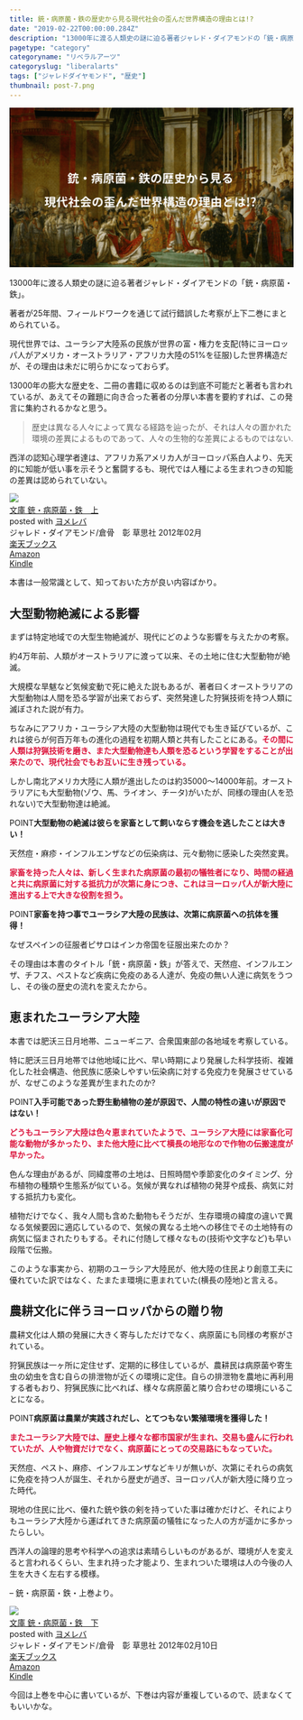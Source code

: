 ```yaml
---
title: 銃・病原菌・鉄の歴史から見る現代社会の歪んだ世界構造の理由とは!?
date: "2019-02-22T00:00:00.284Z"
description: "13000年に渡る人類史の謎に迫る著者ジャレド・ダイアモンドの「銃・病原菌・鉄」。著者が25年間、フィールドワークを通じて試行錯誤した考察が上下二巻にまとめられている。現代世界では、ユーラシア大陸系の民族が世界の富・権力を支配(特にヨーロッパ人がアメリカ・オーストラリア・アフリカ大陸の51%を征服)した世界構造だが、その理由は未だに明らかになっておらず。"
pagetype: "category"
categoryname: "リベラルアーツ"
categoryslug: "liberalarts"
tags: ["ジャレドダイヤモンド", "歴史"]
thumbnail: post-7.png
---
```


![](./post-7.png)

13000年に渡る人類史の謎に迫る著者ジャレド・ダイアモンドの「銃・病原菌・鉄」。

著者が25年間、フィールドワークを通じて試行錯誤した考察が上下二巻にまとめられている。

現代世界では、ユーラシア大陸系の民族が世界の富・権力を支配(特にヨーロッパ人がアメリカ・オーストラリア・アフリカ大陸の51%を征服)した世界構造だが、その理由は未だに明らかになっておらず。

13000年の膨大な歴史を、二冊の書籍に収めるのは到底不可能だと著者も言われているが、あえてその難題に向き合った著者の分厚い本書を要約すれば、この発言に集約されるかなと思う。

> 歴史は異なる人々によって異なる経路を辿ったが、それは人々の置かれた環境の差異によるものであって、人々の生物的な差異によるものではない.

西洋の認知心理学者達は、アフリカ系アメリカ人がヨーロッパ系白人より、先天的に知能が低い事を示そうと奮闘するも、現代では人種による生まれつきの知能の差異は認められていない。

<div class="cstmreba"><div class="booklink-box"><div class="booklink-image"><a href="https://hb.afl.rakuten.co.jp/hgc/146fe51c.1fd043a3.146fe51d.605dc196/yomereba_main_201902202212061983?pc=http%3A%2F%2Fbooks.rakuten.co.jp%2Frb%2F11538935%2F%3Fscid%3Daf_ich_link_urltxt%26m%3Dhttp%3A%2F%2Fm.rakuten.co.jp%2Fev%2Fbook%2F" target="_blank"  rel="noopener noreferrer"><img src="https://thumbnail.image.rakuten.co.jp/@0_mall/book/cabinet/8780/9784794218780.jpg?_ex=160x160" style="border: none;" /></a></div><div class="booklink-info"><div class="booklink-name"><a href="https://hb.afl.rakuten.co.jp/hgc/146fe51c.1fd043a3.146fe51d.605dc196/yomereba_main_201902202212061983?pc=http%3A%2F%2Fbooks.rakuten.co.jp%2Frb%2F11538935%2F%3Fscid%3Daf_ich_link_urltxt%26m%3Dhttp%3A%2F%2Fm.rakuten.co.jp%2Fev%2Fbook%2F" target="_blank"  rel="noopener noreferrer">文庫 銃・病原菌・鉄　上</a><div class="booklink-powered-date">posted with <a href="https://yomereba.com" rel="nofollow noopener noreferrer" target="_blank">ヨメレバ</a></div></div><div class="booklink-detail">ジャレド・ダイアモンド/倉骨　彰 草思社 2012年02月    </div><div class="booklink-link2"><div class="shoplinkrakuten"><a href="https://hb.afl.rakuten.co.jp/hgc/146fe51c.1fd043a3.146fe51d.605dc196/yomereba_main_201902202212061983?pc=http%3A%2F%2Fbooks.rakuten.co.jp%2Frb%2F11538935%2F%3Fscid%3Daf_ich_link_urltxt%26m%3Dhttp%3A%2F%2Fm.rakuten.co.jp%2Fev%2Fbook%2F" target="_blank"  rel="noopener noreferrer">楽天ブックス</a></div><div class="shoplinkamazon"><a href="https://www.amazon.co.jp/exec/obidos/asin/4794218788/kanon123-22/" target="_blank"  rel="noopener noreferrer">Amazon</a></div><div class="shoplinkkindle"><a href="https://www.amazon.co.jp/gp/search?keywords=%95%B6%8C%C9%20%8Fe%81E%95a%8C%B4%8B%DB%81E%93S%81%40%8F%E3&__mk_ja_JP=%83J%83%5E%83J%83i&url=node%3D2275256051&tag=kanon123-22" target="_blank"  rel="noopener noreferrer">Kindle</a></div>                              	  	  	  	  	</div></div><div class="booklink-footer"></div></div></div>

本書は一般常識として、知っておいた方が良い内容ばかり。

## 大型動物絶滅による影響

まずは特定地域での大型生物絶滅が、現代にどのような影響を与えたかの考察。

約4万年前、人類がオーストラリアに渡って以来、その土地に住む大型動物が絶滅。

大規模な旱魃など気候変動で死に絶えた説もあるが、著者曰くオーストラリアの大型動物は人間を恐る学習が出来ておらず、突然発達した狩猟技術を持つ人類に滅ぼされた説が有力。

ちなみにアフリカ・ユーラシア大陸の大型動物は現代でも生き延びているが、これは彼らが何百万年もの進化の過程を初期人類と共有したことにある。<span style="color: crimson; font-weight: bold;">その間に人類は狩猟技術を磨き、また大型動物達も人類を恐るという学習をすることが出来たので、現代社会でもお互いに生き残っている。</span>

しかし南北アメリカ大陸に人類が進出したのは約35000〜14000年前。オーストラリアにも大型動物(ゾウ、馬、ライオン、チータ)がいたが、同様の理由(人を恐れない)で大型動物達は絶滅。

<span class="mark">POINT</span>**大型動物の絶滅は彼らを家畜として飼いならす機会を逃したことは大きい！**

天然痘・麻疹・インフルエンザなどの伝染病は、元々動物に感染した突然変異。

<span style="color: crimson; font-weight: bold;">家畜を持った人々は、新しく生まれた病原菌の最初の犠牲者になり、時間の経過と共に病原菌に対する抵抗力が次第に身につき、これはヨーロッパ人が新大陸に進出する上で大きな役割を担う。</span>

<span class="mark">POINT</span>**家畜を持つ事でユーラシア大陸の民族は、次第に病原菌への抗体を獲得！**

なぜスペインの征服者ピサロはインカ帝国を征服出来たのか？

その理由は本書のタイトル「銃・病原菌・鉄」が答えで、天然痘、インフルエンザ、チフス、ペストなど疾病に免疫のある人達が、免疫の無い人達に病気をうつし、その後の歴史の流れを変えたから。

## 恵まれたユーラシア大陸

本書では肥沃三日月地帯、ニューギニア、合衆国東部の各地域を考察している。

特に肥沃三日月地帯では他地域に比べ、早い時期により発展した科学技術、複雑化した社会構造、他民族に感染しやすい伝染病に対する免疫力を発展させているが、なぜこのような差異が生まれたのか?

<span class="mark">POINT</span>**入手可能であった野生動植物の差が原因で、人間の特性の違いが原因ではない！**

<span style="color: crimson; font-weight: bold;">どうもユーラシア大陸は色々恵まれていたようで、ユーラシア大陸には家畜化可能な動物が多かったり、また他大陸に比べて横長の地形なので作物の伝搬速度が早かった。</span>

色んな理由があるが、同緯度帯の土地は、日照時間や季節変化のタイミング、分布植物の種類や生態系が似ている。気候が異なれば植物の発芽や成長、病気に対する抵抗力も変化。

植物だけでなく、我々人間も含めた動物もそうだが、生存環境の緯度の違いで異なる気候要因に適応しているので、気候の異なる土地への移住でその土地特有の病気に悩まされたりもする。それに付随して様々なもの(技術や文字など)も早い段階で伝搬。

このような事実から、初期のユーラシア大陸民が、他大陸の住民より創意工夫に優れていた訳ではなく、たまたま環境に恵まれていた(横長の陸地)と言える。

## 農耕文化に伴うヨーロッパからの贈り物

農耕文化は人類の発展に大きく寄与しただけでなく、病原菌にも同様の考察がされている。

狩猟民族は一ヶ所に定住せず、定期的に移住しているが、農耕民は病原菌や寄生虫の幼虫を含む自らの排泄物が近くの環境に定住。自らの排泄物を農地に再利用する者もおり、狩猟民族に比べれば、様々な病原菌と隣り合わせの環境にいることになる。

<span class="mark">POINT</span>**病原菌は農業が実践されだし、とてつもない繁殖環境を獲得した！**

<span style="color: crimson; font-weight: bold;">またユーラシア大陸では、歴史上様々な都市国家が生まれ、交易も盛んに行われていたが、人や物資だけでなく、病原菌にとっての交易路にもなっていた。</span>

天然痘、ペスト、麻疹、インフルエンザなどキリが無いが、次第にそれらの病気に免疫を持つ人が誕生、それから歴史が過ぎ、ヨーロッパ人が新大陸に降り立った時代。

現地の住民に比べ、優れた銃や鉄の剣を持っていた事は確かだけど、それによりもユーラシア大陸から運ばれてきた病原菌の犠牲になった人の方が遥かに多かったらしい。

西洋人の論理的思考や科学への追求は素晴らしいものがあるが、環境が人を変えると言われるくらい、生まれ持った才能より、生まれついた環境は人の今後の人生を大きく左右する模様。

– 銃・病原菌・鉄・上巻より。

<div class="cstmreba"><div class="booklink-box"><div class="booklink-image"><a href="https://hb.afl.rakuten.co.jp/hgc/146fe51c.1fd043a3.146fe51d.605dc196/yomereba_main_201902231122257906?pc=http%3A%2F%2Fbooks.rakuten.co.jp%2Frb%2F11538936%2F%3Fscid%3Daf_ich_link_urltxt%26m%3Dhttp%3A%2F%2Fm.rakuten.co.jp%2Fev%2Fbook%2F" target="_blank"  rel="noopener noreferrer"><img src="https://thumbnail.image.rakuten.co.jp/@0_mall/book/cabinet/8797/9784794218797.jpg?_ex=160x160" style="border: none;" /></a></div><div class="booklink-info"><div class="booklink-name"><a href="https://hb.afl.rakuten.co.jp/hgc/146fe51c.1fd043a3.146fe51d.605dc196/yomereba_main_201902231122257906?pc=http%3A%2F%2Fbooks.rakuten.co.jp%2Frb%2F11538936%2F%3Fscid%3Daf_ich_link_urltxt%26m%3Dhttp%3A%2F%2Fm.rakuten.co.jp%2Fev%2Fbook%2F" target="_blank"  rel="noopener noreferrer">文庫 銃・病原菌・鉄　下</a><div class="booklink-powered-date">posted with <a href="https://yomereba.com" rel="nofollow noopener noreferrer" target="_blank">ヨメレバ</a></div></div><div class="booklink-detail">ジャレド・ダイアモンド/倉骨　彰 草思社 2012年02月10日    </div><div class="booklink-link2"><div class="shoplinkrakuten"><a href="https://hb.afl.rakuten.co.jp/hgc/146fe51c.1fd043a3.146fe51d.605dc196/yomereba_main_201902231122257906?pc=http%3A%2F%2Fbooks.rakuten.co.jp%2Frb%2F11538936%2F%3Fscid%3Daf_ich_link_urltxt%26m%3Dhttp%3A%2F%2Fm.rakuten.co.jp%2Fev%2Fbook%2F" target="_blank"  rel="noopener noreferrer">楽天ブックス</a></div><div class="shoplinkamazon"><a href="https://www.amazon.co.jp/exec/obidos/asin/4794218796/kanon123-22/" target="_blank"  rel="noopener noreferrer">Amazon</a></div><div class="shoplinkkindle"><a href="https://www.amazon.co.jp/gp/search?keywords=%95%B6%8C%C9%20%8Fe%81E%95a%8C%B4%8B%DB%81E%93S%81%40%89%BA&__mk_ja_JP=%83J%83%5E%83J%83i&url=node%3D2275256051&tag=kanon123-22" target="_blank"  rel="noopener noreferrer">Kindle</a></div>                              	  	  	  	  	</div></div><div class="booklink-footer"></div></div></div>

今回は上巻を中心に書いているが、下巻は内容が重複しているので、読まなくてもいいかな。